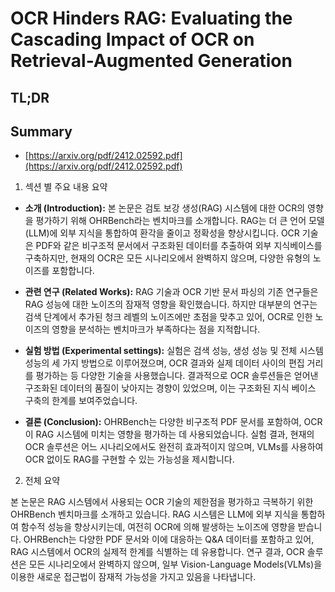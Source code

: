 # OCR Hinders RAG: Evaluating the Cascading Impact of OCR on Retrieval-Augmented Generation
## TL;DR
## Summary
- [https://arxiv.org/pdf/2412.02592.pdf](https://arxiv.org/pdf/2412.02592.pdf)

1. 섹션 별 주요 내용 요약

- **소개 (Introduction):** 본 논문은 검토 보강 생성(RAG) 시스템에 대한 OCR의 영향을 평가하기 위해 OHRBench라는 벤치마크를 소개합니다. RAG는 더 큰 언어 모델(LLM)에 외부 지식을 통합하여 환각을 줄이고 정확성을 향상시킵니다. OCR 기술은 PDF와 같은 비구조적 문서에서 구조화된 데이터를 추출하여 외부 지식베이스를 구축하지만, 현재의 OCR은 모든 시나리오에서 완벽하지 않으며, 다양한 유형의 노이즈를 포함합니다.

- **관련 연구 (Related Works):** RAG 기술과 OCR 기반 문서 파싱의 기존 연구들은 RAG 성능에 대한 노이즈의 잠재적 영향을 확인했습니다. 하지만 대부분의 연구는 검색 단계에서 추가된 청크 레벨의 노이즈에만 초점을 맞추고 있어, OCR로 인한 노이즈의 영향을 분석하는 벤치마크가 부족하다는 점을 지적합니다.

- **실험 방법 (Experimental settings):** 실험은 검색 성능, 생성 성능 및 전체 시스템 성능의 세 가지 방법으로 이루어졌으며, OCR 결과와 실제 데이터 사이의 편집 거리를 평가하는 등 다양한 기술을 사용했습니다. 결과적으로 OCR 솔루션들은 얻어낸 구조화된 데이터의 품질이 낮아지는 경향이 있었으며, 이는 구조화된 지식 베이스 구축의 한계를 보여주었습니다.

- **결론 (Conclusion):** OHRBench는 다양한 비구조적 PDF 문서를 포함하여, OCR이 RAG 시스템에 미치는 영향을 평가하는 데 사용되었습니다. 실험 결과, 현재의 OCR 솔루션은 어느 시나리오에서도 완전히 효과적이지 않으며, VLMs를 사용하여 OCR 없이도 RAG를 구현할 수 있는 가능성을 제시합니다.

2. 전체 요약

본 논문은 RAG 시스템에서 사용되는 OCR 기술의 제한점을 평가하고 극복하기 위한 OHRBench 벤치마크를 소개하고 있습니다. RAG 시스템은 LLM에 외부 지식을 통합하여 함수적 성능을 향상시키는데, 여전히 OCR에 의해 발생하는 노이즈에 영향을 받습니다. OHRBench는 다양한 PDF 문서와 이에 대응하는 Q&A 데이터를 포함하고 있어, RAG 시스템에서 OCR의 실제적 한계를 식별하는 데 유용합니다. 연구 결과, OCR 솔루션은 모든 시나리오에서 완벽하지 않으며, 일부 Vision-Language Models(VLMs)을 이용한 새로운 접근법이 잠재적 가능성을 가지고 있음을 나타냅니다.